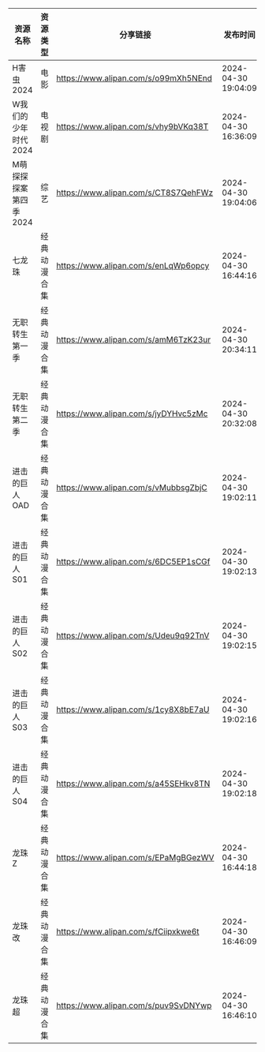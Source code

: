| 资源名称          | 资源类型   | 分享链接                                 | 发布时间                |
| ------------- | ------ | ------------------------------------ | ------------------- |
| H害虫2024       | 电影     | https://www.alipan.com/s/o99mXh5NEnd | 2024-04-30 19:04:09 |
| W我们的少年时代2024  | 电视剧    | https://www.alipan.com/s/vhy9bVKq38T | 2024-04-30 16:36:09 |
| M萌探探探案第四季2024 | 综艺     | https://www.alipan.com/s/CT8S7QehFWz | 2024-04-30 19:04:06 |
| 七龙珠           | 经典动漫合集 | https://www.alipan.com/s/enLqWp6opcy | 2024-04-30 16:44:16 |
| 无职转生第一季       | 经典动漫合集 | https://www.alipan.com/s/amM6TzK23ur | 2024-04-30 20:34:11 |
| 无职转生第二季       | 经典动漫合集 | https://www.alipan.com/s/jyDYHvc5zMc | 2024-04-30 20:32:08 |
| 进击的巨人OAD      | 经典动漫合集 | https://www.alipan.com/s/vMubbsgZbjC | 2024-04-30 19:02:11 |
| 进击的巨人S01      | 经典动漫合集 | https://www.alipan.com/s/6DC5EP1sCGf | 2024-04-30 19:02:13 |
| 进击的巨人S02      | 经典动漫合集 | https://www.alipan.com/s/Udeu9q92TnV | 2024-04-30 19:02:15 |
| 进击的巨人S03      | 经典动漫合集 | https://www.alipan.com/s/1cy8X8bE7aU | 2024-04-30 19:02:16 |
| 进击的巨人S04      | 经典动漫合集 | https://www.alipan.com/s/a45SEHkv8TN | 2024-04-30 19:02:18 |
| 龙珠Z           | 经典动漫合集 | https://www.alipan.com/s/EPaMgBGezWV | 2024-04-30 16:44:18 |
| 龙珠改           | 经典动漫合集 | https://www.alipan.com/s/fCiipxkwe6t | 2024-04-30 16:46:09 |
| 龙珠超           | 经典动漫合集 | https://www.alipan.com/s/puv9SvDNYwp | 2024-04-30 16:46:10 |
